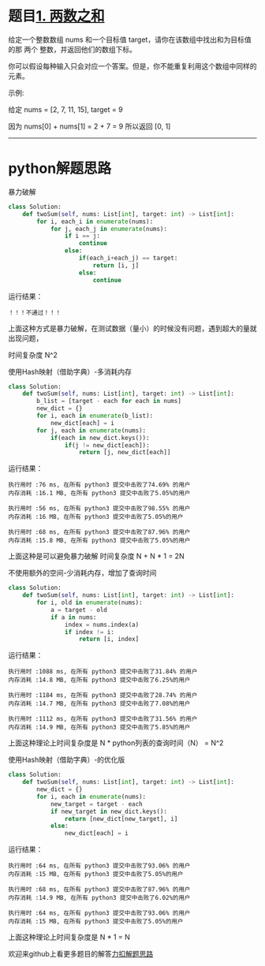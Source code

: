# 题目[1. 两数之和](https://leetcode-cn.com/problems/two-sum/)

给定一个整数数组 nums 和一个目标值 target，请你在该数组中找出和为目标值的那 两个 整数，并返回他们的数组下标。

你可以假设每种输入只会对应一个答案。但是，你不能重复利用这个数组中同样的元素。

示例:

给定 nums = [2, 7, 11, 15], target = 9

因为 nums[0] + nums[1] = 2 + 7 = 9
所以返回 [0, 1]

*****

# python解题思路

暴力破解

```python
class Solution:
    def twoSum(self, nums: List[int], target: int) -> List[int]:
        for i, each_i in enumerate(nums):
            for j, each_j in enumerate(nums):
                if i == j:
                    continue
                else:
                    if(each_i+each_j) == target:
                        return [i, j]
                    else:
                        continue
```

运行结果：

```
！！！不通过！！！
```

上面这种方式是暴力破解，在测试数据（量小）的时候没有问题，遇到超大的量就出现问题，

时间复杂度 N^2

使用Hash映射（借助字典）-多消耗内存

```python
class Solution:
    def twoSum(self, nums: List[int], target: int) -> List[int]:
        b_list = [target - each for each in nums]
        new_dict = {}
        for i, each in enumerate(b_list):
            new_dict[each] = i
        for j, each in enumerate(nums):
            if(each in new_dict.keys()):
                if(j != new_dict[each]):
                    return [j, new_dict[each]]
```

运行结果：

```
执行用时 :76 ms, 在所有 python3 提交中击败了74.69% 的用户
内存消耗 :16.1 MB, 在所有 python3 提交中击败了5.05%的用户

执行用时 :56 ms, 在所有 python3 提交中击败了98.55% 的用户
内存消耗 :16 MB, 在所有 python3 提交中击败了5.05%的用户

执行用时 :68 ms, 在所有 python3 提交中击败了87.96% 的用户
内存消耗 :15.8 MB, 在所有 python3 提交中击败了5.05%的用户
```

上面这种是可以避免暴力破解 时间复杂度 N + N * 1 = 2N

不使用额外的空间-少消耗内存，增加了查询时间

```python
class Solution:
    def twoSum(self, nums: List[int], target: int) -> List[int]:
        for i, old in enumerate(nums):
            a = target - old
            if a in nums:
                index = nums.index(a)
                if index != i:
                    return [i, index]
```

运行结果：

```
执行用时 :1088 ms, 在所有 python3 提交中击败了31.84% 的用户
内存消耗 :14.8 MB, 在所有 python3 提交中击败了6.25%的用户

执行用时 :1184 ms, 在所有 python3 提交中击败了28.74% 的用户
内存消耗 :14.7 MB, 在所有 python3 提交中击败了7.08%的用户

执行用时 :1112 ms, 在所有 python3 提交中击败了31.56% 的用户
内存消耗 :14.9 MB, 在所有 python3 提交中击败了5.85%的用户
```

上面这种理论上时间复杂度是 N * python列表的查询时间（N） = N^2

使用Hash映射（借助字典）-的优化版

```python
class Solution:
    def twoSum(self, nums: List[int], target: int) -> List[int]:
        new_dict = {}
        for i, each in enumerate(nums):
            new_target = target - each
            if new_target in new_dict.keys():
                return [new_dict[new_target], i]
            else:
                new_dict[each] = i
```

运行结果：

```
执行用时 :64 ms, 在所有 python3 提交中击败了93.06% 的用户
内存消耗 :15 MB, 在所有 python3 提交中击败了5.05%的用户

执行用时 :68 ms, 在所有 python3 提交中击败了87.96% 的用户
内存消耗 :14.9 MB, 在所有 python3 提交中击败了6.02%的用户

执行用时 :64 ms, 在所有 python3 提交中击败了93.06% 的用户
内存消耗 :15 MB, 在所有 python3 提交中击败了5.05%的用户
```

上面这种理论上时间复杂度是 N * 1 = N

欢迎来github上看更多题目的解答[力扣解题思路](https://github.com/WRAllen/LeetCode)